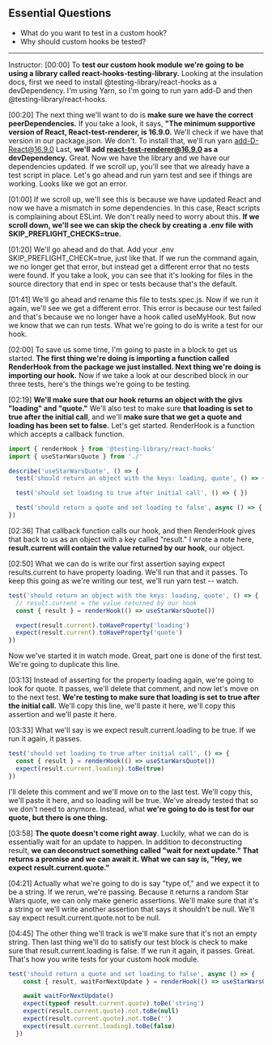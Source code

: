 ## Essential Questions

- What do you want to test in a custom hook?
- Why should custom hooks be tested?

---

Instructor: [00:00] To **test our custom hook module we're going to be using a library called react-hooks-testing-library.** Looking at the insulation docs, first we need to install @testing-library/react-hooks as a devDependency. I'm using Yarn, so I'm going to run yarn add-D and then @testing-library/react-hooks.

[00:20] The next thing we'll want to do is **make sure we have the correct peerDependencies.** If you take a look, it says, **"The minimum supportive version of React, React-test-renderer, is 16.9.0.** We'll check if we have that version in our package.json. We don't. To install that, we'll run yarn add-D-React@16.9.0 Last, **we'll add react-test-renderer@16.9.0 as a devDependency.** Great. Now we have the library and we have our dependencies updated. If we scroll up, you'll see that we already have a test script in place. Let's go ahead and run yarn test and see if things are working. Looks like we got an error.

[01:00] If we scroll up, we'll see this is because we have updated React and now we have a mismatch in some dependencies. In this case, React scripts is complaining about ESLint. We don't really need to worry about this. **If we scroll down, we'll see we can skip the check by creating a .env file with SKIP_PREFLIGHT_CHECKS=true.**

[01:20] We'll go ahead and do that. Add your .env SKIP_PREFLIGHT_CHECK=true, just like that. If we run the command again, we no longer get that error, but instead get a different error that no tests were found. If you take a look, you can see that it's looking for files in the source directory that end in spec or tests because that's the default.

[01:41] We'll go ahead and rename this file to tests.spec.js. Now if we run it again, we'll see we get a different error. This error is because our test failed and that's because we no longer have a hook called useMyHook. But now we know that we can run tests. What we're going to do is write a test for our hook.

[02:00] To save us some time, I'm going to paste in a block to get us started. **The first thing we're doing is importing a function called RenderHook from the package we just installed. Next thing we're doing is importing our hook.** Now if we take a look at our described block in our three tests, here's the things we're going to be testing.

[02:19] **We'll make sure that our hook returns an object with the givs "loading" and "quote."** We'll also test to make sure **that loading is set to true after the initial call**, and we'll **make sure that we get a quote and loading has been set to false.** Let's get started. RenderHook is a function which accepts a callback function.

```js
import { renderHook } from '@testing-library/react-hooks'
import { useStarWarsQuote } from './'

describe('useStarWarsQuote', () => {
  test('should return an object with the keys: loading, quote', () => { })

  test('should set loading to true after initial call', () => { })

  test('should return a quote and set loading to false', async () => { })
})
```

[02:36] That callback function calls our hook, and then RenderHook gives that back to us as an object with a key called "result." I wrote a note here, **result.current will contain the value returned by our hook**, our object.

[02:50] What we can do is write our first assertion saying expect results.current to have property loading. We'll run that and it passes. To keep this going as we're writing our test, we'll run yarn test -- watch.

```js
test('should return an object with the keys: loading, quote', () => {
  // result.current = the value returned by our hook
  const { result } = renderHook(() => useStarWarsQuote())

  expect(result.current).toHaveProperty('loading')
  expect(result.current).toHaveProperty('quote')
})
```

Now we've started it in watch mode. Great, part one is done of the first test. We're going to duplicate this line.

[03:13] Instead of asserting for the property loading again, we're going to look for quote. It passes, we'll delete that comment, and now let's move on to the next test. **We're testing to make sure that loading is set to true after the initial call.** We'll copy this line, we'll paste it here, we'll copy this assertion and we'll paste it here.

[03:33] What we'll say is we expect result.current.loading to be true. If we run it again, it passes.

```js
test('should set loading to true after initial call', () => {
  const { result } = renderHook(() => useStarWarsQuote())
  expect(result.current.loading).toBe(true)
})
```

I'll delete this comment and we'll move on to the last test. We'll copy this, we'll paste it here, and so loading will be true. We've already tested that so we don't need to anymore. Instead, what **we're going to do is test for our quote, but there is one thing.**

[03:58] **The quote doesn't come right away**. Luckily, what we can do is essentially wait for an update to happen. In addition to deconstructing result, **we can deconstruct something called "wait for next update." That returns a promise and we can await it. What we can say is, "Hey, we expect result.current.quote."**

[04:21] Actually what we're going to do is say "type of," and we expect it to be a string. If we rerun, we're passing. Because it returns a random Star Wars quote, we can only make generic assertions. We'll make sure that it's a string or we'll write another assertion that says it shouldn't be null. We'll say expect result.current.quote.not to be null.

[04:45] The other thing we'll track is we'll make sure that it's not an empty string. Then last thing we'll do to satisfy our test block is check to make sure that result.current.loading is false. If we run it again, it passes. Great. That's how you write tests for your custom hook module.

```js
test('should return a quote and set loading to false', async () => {
    const { result, waitForNextUpdate } = renderHook(() => useStarWarsQuote())

    await waitForNextUpdate()
    expect(typeof result.current.quote).toBe('string')
    expect(result.current.quote).not.toBe(null)
    expect(result.current.quote).not.toBe('')
    expect(result.current.loading).toBe(false)
  })
```
